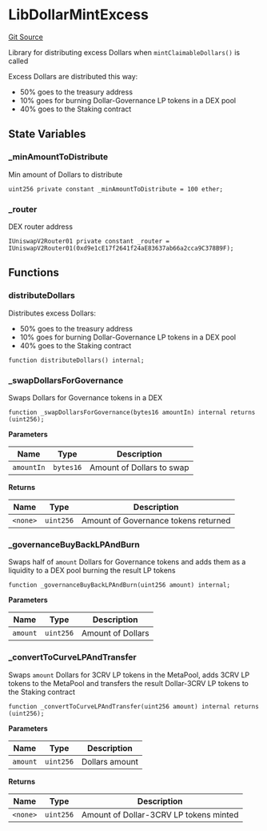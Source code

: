 # LibDollarMintExcess
[Git Source](https://github.com/ubiquity/ubiquity-dollar/blob/7de99efbd24b43cb89b03b0f63c9241a23e6a660/src/dollar/libraries/LibDollarMintExcess.sol)

Library for distributing excess Dollars when `mintClaimableDollars()` is called

Excess Dollars are distributed this way:
- 50% goes to the treasury address
- 10% goes for burning Dollar-Governance LP tokens in a DEX pool
- 40% goes to the Staking contract


## State Variables
### _minAmountToDistribute
Min amount of Dollars to distribute


```solidity
uint256 private constant _minAmountToDistribute = 100 ether;
```


### _router
DEX router address


```solidity
IUniswapV2Router01 private constant _router = IUniswapV2Router01(0xd9e1cE17f2641f24aE83637ab66a2cca9C378B9F);
```


## Functions
### distributeDollars

Distributes excess Dollars:
- 50% goes to the treasury address
- 10% goes for burning Dollar-Governance LP tokens in a DEX pool
- 40% goes to the Staking contract


```solidity
function distributeDollars() internal;
```

### _swapDollarsForGovernance

Swaps Dollars for Governance tokens in a DEX


```solidity
function _swapDollarsForGovernance(bytes16 amountIn) internal returns (uint256);
```
**Parameters**

|Name|Type|Description|
|----|----|-----------|
|`amountIn`|`bytes16`|Amount of Dollars to swap|

**Returns**

|Name|Type|Description|
|----|----|-----------|
|`<none>`|`uint256`|Amount of Governance tokens returned|


### _governanceBuyBackLPAndBurn

Swaps half of `amount` Dollars for Governance tokens and adds
them as a liquidity to a DEX pool burning the result LP tokens


```solidity
function _governanceBuyBackLPAndBurn(uint256 amount) internal;
```
**Parameters**

|Name|Type|Description|
|----|----|-----------|
|`amount`|`uint256`|Amount of Dollars|


### _convertToCurveLPAndTransfer

Swaps `amount` Dollars for 3CRV LP tokens in the MetaPool, adds
3CRV LP tokens to the MetaPool and transfers the result Dollar-3CRV LP tokens
to the Staking contract


```solidity
function _convertToCurveLPAndTransfer(uint256 amount) internal returns (uint256);
```
**Parameters**

|Name|Type|Description|
|----|----|-----------|
|`amount`|`uint256`|Dollars amount|

**Returns**

|Name|Type|Description|
|----|----|-----------|
|`<none>`|`uint256`|Amount of Dollar-3CRV LP tokens minted|



